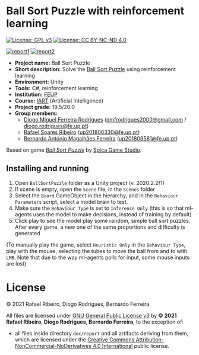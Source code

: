 <!--
Copyright (C) 2021 Rafael Ribeiro, Diogo Rodrigues, Bernardo Ferreira
Distributed under the terms of the GNU General Public License, version 3
-->

# Ball Sort Puzzle with reinforcement learning

[![License: GPL v3](https://img.shields.io/badge/License-GPLv3-blue.svg)](https://www.gnu.org/licenses/gpl-3.0)
[![License: CC BY-NC-ND 4.0](https://img.shields.io/badge/License-CC%20BY--NC--ND%204.0-lightgrey.svg)](https://creativecommons.org/licenses/by-nc-nd/4.0/)

[![report1](https://github.com/up201806330/iart-proj-2/actions/workflows/report1.yml/badge.svg)](https://github.com/up201806330/iart-proj-2/actions/workflows/report1.yml)
[![report2](https://github.com/up201806330/iart-proj-2/actions/workflows/report2.yml/badge.svg)](https://github.com/up201806330/iart-proj-2/actions/workflows/report2.yml)


- **Project name:** Ball Sort Puzzle
- **Short description:** Solve the [Ball Sort Puzzle](https://play.google.com/store/apps/details?id=com.spicags.ballsort&hl=pt_PT&gl=US) using reinforcement learning
- **Environment:** Unity
- **Tools:** C#, reinforcement learning
- **Institution:** [FEUP](https://sigarra.up.pt/feup/en/web_page.Inicial)
- **Course:** [IART](https://sigarra.up.pt/feup/en/UCURR_GERAL.FICHA_UC_VIEW?pv_ocorrencia_id=459487) (Artificial Intelligence)
- **Project grade:** 19.5/20.0
- **Group members:**
    - [Diogo Miguel Ferreira Rodrigues](https://github.com/dmfrodrigues) (<dmfrodrigues2000@gmail.com> / <diogo.rodrigues@fe.up.pt>)
    - [Rafael Soares Ribeiro](https://github.com/up201806330) (<up201806330@fe.up.pt>)
    - [Bernardo António Magalhães Ferreira](https://github.com/BernardoFerreira00) (<up201806581@fe.up.pt>)

Based on game [*Ball Sort Puzzle*](https://play.google.com/store/apps/details?id=com.spicags.ballsort&hl=pt_PT&gl=US) by [Spica Game Studio](https://play.google.com/store/apps/developer?id=Spica+Game+Studio).

## Installing and running

1. Open `BallSortPuzzle` folder as a Unity project (v. 2020.2.2f1)
2. If scene is empty, open the `Scene` file, in the `Scenes` folder
3. Select the `Board` GameObject in the hierarchy, and in the `Behaviour Parameters` script, select a model brain to test.
4. Make sure the `Behaviour Type` is set to `Inference Only` (this is so that ml-agents uses the model to make decisions, instead of training by default)
5. Click play to see the model play some random, simple ball sort puzzles. After every game, a new one of the same proportions and difficulty is generated

(To manually play the game, select `Heuristic Only` in the `Behaviour Type`, play with the mouse, selecting the tubes to move the ball from and to with `LMB`. Note that due to the way ml-agents polls for input, some mouse inputs are lost)

# License

© 2021 Rafael Ribeiro, Diogo Rodrigues, Bernardo Ferreira

All files are licensed under [GNU General Public License v3](https://github.com/dmfrodrigues/feup-iart-proj1/blob/master/LICENSE) by **© 2021 Rafael Ribeiro, Diogo Rodrigues, Bernardo Ferreira**, to the exception of:
- all files inside directory `doc/report` and all artifacts deriving from them, which are licensed under the [Creative Commons Attribution-NonCommercial-NoDerivatives 4.0 International](doc/report/LICENSE) public license.
